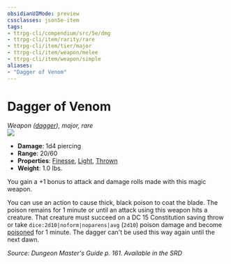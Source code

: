 ```yaml
---
obsidianUIMode: preview
cssclasses: json5e-item
tags:
- ttrpg-cli/compendium/src/5e/dmg
- ttrpg-cli/item/rarity/rare
- ttrpg-cli/item/tier/major
- ttrpg-cli/item/weapon/melee
- ttrpg-cli/item/weapon/simple
aliases: 
- "Dagger of Venom"
---
```

# Dagger of Venom
*Weapon ([dagger](/3-Mechanics/CLI/Compendium/items/dagger.md)), major, rare*  
![](/3-Mechanics/CLI/Compendium/items/img/dagger-of-venom.webp#right)

- **Damage**: 1d4 piercing
- **Range**: 20/60
- **Properties**: [Finesse](/3-Mechanics/CLI/Rules/item-properties.md#Finesse), [Light](/3-Mechanics/CLI/Rules/item-properties.md#Light), [Thrown](/3-Mechanics/CLI/Rules/item-properties.md#Thrown)
- **Weight**: 1.0 lbs.

You gain a +1 bonus to attack and damage rolls made with this magic weapon.

You can use an action to cause thick, black poison to coat the blade. The poison remains for 1 minute or until an attack using this weapon hits a creature. That creature must succeed on a DC 15 Constitution saving throw or take `dice:2d10|noform|noparens|avg` (`2d10`) poison damage and become [poisoned](/3-Mechanics/CLI/Rules/conditions.md#Poisoned) for 1 minute. The dagger can't be used this way again until the next dawn.

*Source: Dungeon Master's Guide p. 161. Available in the <span title='Systems Reference Document (5.1)'>SRD</span>*